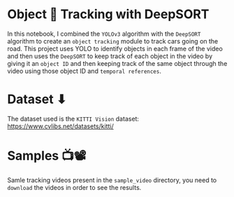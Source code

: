 # Object 🚗 Tracking with DeepSORT

In this notebook, I combined the `YOLOv3` algorithm with the `DeepSORT` algorithm to create an `object tracking` module to track cars going on the road. This project uses YOLO to identify objects in each frame of the video and then uses the `DeepSORT` to keep track of each object in the video by giving it an `object ID` and then keeping track of the same object through the video using those object ID and `temporal references`.

# Dataset ⬇

The dataset used is the `KITTI Vision` dataset: https://www.cvlibs.net/datasets/kitti/

# Samples 📺📽

Samle tracking videos present in the `sample_video` directory, you need to `download` the videos in order to see the results.